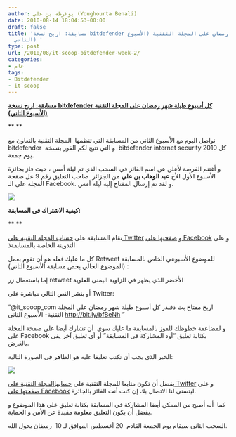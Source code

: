 ```yaml
---
author: يوغرطة بن علي (Youghourta Benali)
date: 2010-08-14 18:04:53+00:00
draft: false
title: 'مسابقة: اربح نسخة bitdefender كل أسبوع طيلة شهر رمضان على المجلة التقنية (الأسبوع
  الثاني) '
type: post
url: /2010/08/it-scoop-bitdefender-week-2/
categories:
- عام
tags:
- Bitdefender
- it-scoop
---
```


**[مسابقة: اربح نسخة bitdefender كل أسبوع طيلة شهر رمضان على المجلة التقنية (الأسبوع الثاني)](http://www.it-scoop.com/2010/08/it-scoop-bitdefender-week-2/ )**




**
**


نواصل اليوم مع الأسبوع الثاني من المسابقة التي تنظمها  المجلة التقنية بالتعاون مع bitdefender  و التي تتيح لكم الفور بنسخة  bitdefender internet security 2010 كل يوم جمعة.

و أغتنم الفرصة لأعلن عن اسم الفائز في السحب الذي تم ليلة أمس ، حيث فاز بجائزة الأسبوع الأول الأخ **عبد الوهاب بن علي** من الجزائر  صاحب التعليق رقم 9 عل صفحة المجلة على الـ Facebook. و لقد تم إرسال المفتاح إليه ليلة أمس.


[![](http://it-scoop.com/rsc/bitDefender_250_250.jpg )
](http://www.it-scoop.com/2010/08/it-scoop-bitdefender-week-2/)




**كيفية الاشتراك في المسابقة:**




**
**




تقام المسابقة على [حساب المجلة التقنية على Twitter](http://twitter.com/it_scoop_com) و [صفحتها على Facebook](http://www.facebook.com/ITscoopMagazine) و على التدوينة الخاصة بالمسابقةذ


كل ما عليك فعله هو أن تقوم بعمل Retweet للموضوع الأسبوعي الخاص بالمسابقة  (الموضوع الحالي يخص مسابقة الأسبوع الثاني):

إما باستعمال زر retweet الأخضر الذي يظهر في الزاوية اليمنى العلوية


أو بنشر النص التالي مباشرة على Twitter:


“@it_scoop_com اربح مفتاح بت دفندر كل أسبوع طيلة شهر رمضان على المجلة التقنية- الأسبوع الثاني http://bit.ly/bfBeNh ”

و لمضاعفة حظوظك للفوز بالمسابقة ما عليك سوى  أن تشارك أيضا على صفحة المجلة على Facebook بكتابة تعليق “أود المشاركة في المسابقة” أو أي تعليق آخر يفي بالغرض.

الخبر الذي يجب أن تكتب تعليقا عليه هو الظاهر في الصورة التالية:


[![](http://www.it-scoop.com/wp-content/uploads/2010/08/it-scoopBitDefender22.png)
](http://www.it-scoop.com/2010/08/it-scoop-bitdefender-week-2/)




يفضل أن تكون متابعا للمجلة التقنية على [حسابهاالمجلة التقنية على Twitter](http://twitter.com/it_scoop_com) و على [صفحتها على Facebook](http://www.facebook.com/ITscoopMagazine) ليتسنى لنا الاتصال بك إن كنت أنت الفائز بالجائزة.




كما  أنه أصبح من الممكن أيضا المشاركة في المسابقة بكتابة تعليق على هذا الموضوع و يفضل أن يكون التعليق معلومة مفيدة عن الأمن و الحماية.




السحب الثاني سيقام يوم الجمعة القادم  20 أغسطس الموافق لـ 10  رمضان بحول الله.
